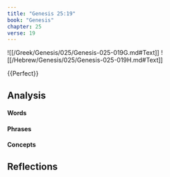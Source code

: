 ```yaml
---
title: "Genesis 25:19"
book: "Genesis"
chapter: 25
verse: 19
---
```

![[/Greek/Genesis/025/Genesis-025-019G.md#Text]]
![[/Hebrew/Genesis/025/Genesis-025-019H.md#Text]]

{{Perfect}}

## Analysis

#### Words

#### Phrases

#### Concepts

## Reflections
